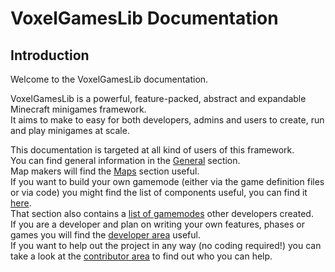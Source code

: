# VoxelGamesLib Documentation

## Introduction

Welcome to the VoxelGamesLib documentation.

VoxelGamesLib is a powerful, feature-packed, abstract and expandable Minecraft minigames framework.  
It aims to make to easy for both developers, admins and users to create, run and play minigames at scale.

This documentation is targeted at all kind of users of this framework.  
You can find general information in the [General](/general/getting-started) section.  
Map makers will find the [Maps](/maps/introduction) section useful.  
If you want to build your own gamemode (either via the game definition files or via code) you might
find the list of components useful, you can find it [here](/components/general).  
That section also contains a [list of gamemodes](/components/games) other developers created.  
If you are a developer and plan on writing your own features, phases or games you will find the 
[developer area](/developer-area/how-to-write-a-feature) useful.  
If you want to help out the project in any way (no coding required!) you can take a look at the
[contributor area](/contributor-area/general) to find out who you can help.
